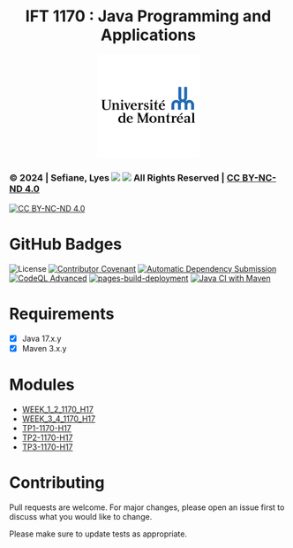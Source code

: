 <h1 align="center">IFT 1170 : Java Programming and Applications</h1>

<p align="center">
    <img src="https://raw.githubusercontent.com/lyes-sefiane/udem-java-programming-and-applications/refs/heads/main/images/universite-de-montreal-logo.png" width="37%"/>
</p>

### © 2024 | Sefiane, Lyes <img src="https://raw.githubusercontent.com/wiki/lyes-sefiane/grocery-items-management-application/images/algeria-flag-icon.png" width="2%"> <img src="https://raw.githubusercontent.com/wiki/lyes-sefiane/grocery-items-management-application/images/canada-flag-icon.png" width="2%"> All Rights Reserved | [CC BY-NC-ND 4.0](https://creativecommons.org/licenses/by-nc-nd/4.0/)

[![CC BY-NC-ND 4.0][cc-by-nc-nd-image]][cc-by-nc-nd]

[cc-by-nc-nd]: http://creativecommons.org/licenses/by-nc-nd/4.0/

[cc-by-nc-nd-image]: https://licensebuttons.net/l/by-nc-nd/4.0/88x31.png

[cc-by-nc-nd-shield]: https://img.shields.io/badge/License-CC%20BY--NC--ND%204.0-lightgrey.svg

# GitHub Badges

![License](https://img.shields.io/static/v1?label=License&message=CC-BY-NC-ND-4.0&color=green)
[![Contributor Covenant](https://img.shields.io/badge/Contributor%20Covenant-2.1-4baaaa.svg)](code_of_conduct.md)
[![Automatic Dependency Submission](https://github.com/lyes-sefiane/udem-java-programming-and-applications/actions/workflows/dependency-graph/auto-submission/badge.svg)](https://github.com/lyes-sefiane/udem-java-programming-and-applications/actions/workflows/dependency-graph/auto-submission)
[![CodeQL Advanced](https://github.com/lyes-sefiane/udem-java-programming-and-applications/actions/workflows/codeql.yml/badge.svg)](https://github.com/lyes-sefiane/udem-java-programming-and-applications/actions/workflows/codeql.yml)
[![pages-build-deployment](https://github.com/lyes-sefiane/udem-java-programming-and-applications/actions/workflows/pages/pages-build-deployment/badge.svg)](https://github.com/lyes-sefiane/udem-java-programming-and-applications/actions/workflows/pages/pages-build-deployment)
[![Java CI with Maven](https://github.com/lyes-sefiane/udem-java-programming-and-applications/actions/workflows/maven.yml/badge.svg)](https://github.com/lyes-sefiane/udem-java-programming-and-applications/actions/workflows/maven.yml)

# Requirements

- [x] Java 17.x.y
- [x] Maven 3.x.y

# Modules

- [WEEK_1_2_1170_H17](https://github.com/lyes-sefiane/udem-java-programming-and-applications/tree/main/WEEK_1_2_1170_H17)
- [WEEK_3_4_1170_H17](https://github.com/lyes-sefiane/udem-java-programming-and-applications/tree/main/WEEK_3_4_1170_H17)
- [TP1-1170-H17](https://github.com/lyes-sefiane/udem-java-programming-and-applications/tree/main/TP1_1170_H17)
- [TP2-1170-H17](https://github.com/lyes-sefiane/udem-java-programming-and-applications/tree/main/TP2_1170_H17)
- [TP3-1170-H17](https://github.com/lyes-sefiane/udem-java-programming-and-applications/tree/main/TP3_1170_H17)

# Contributing

Pull requests are welcome. For major changes, please open an issue first to discuss what you would like to change.

Please make sure to update tests as appropriate.
